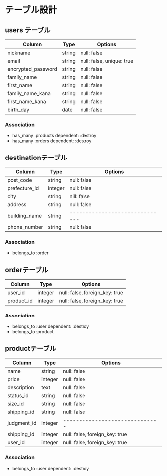 # テーブル設計

## users テーブル

| Column             | Type   | Options                   |
| ------------------ | ------ | ------------------------- |
| nickname           | string | null: false               |
| email              | string | null: false, unique: true |
| encrypted_password | string | null: false               |
| family_name        | string | null: false               |
| first_name         | string | null: false               |
| family_name_kana   | string | null: false               |
| first_name_kana    | string | null: false               |
| birth_day          | date   | null: false               |

### Association
- has_many :products dependent: :destroy
- has_many :orders dependent: :destroy

## destinationテーブル

| Column           | Type    | Options                        |
| ---------------- | ------- | ------------------------------ |
| post_code        | string  | null: false                    |
| prefecture_id    | integer |null: false                     |
| city             | string  | nill: false                    |
| address          | string  | null: false                    |
| building_name    | string  | ------------------------------ |
| phone_number     | string  | null: false                    |

### Association
- belongs_to :order

## orderテーブル

| Column      | Type    | Options                        |
| ----------- | ------- | ------------------------------ |
| user_id     | integer | null: false, foreign_key: true |
| product_id  | integer | null: false, foreign_key: true |

### Association
- belongs_to :user dependent: :destroy
- belongs_to :product


## productテーブル

| Column        | Type    | Options                        |
| ------------- | ------- | ------------------------------ |
| name          | string  | null: false                    |
| price         | integer | null: false                    |
| description   | text    | null: false                    |
| status_id     | string  | null: false                    |
| size_id       | string  | null: false                    |
| shipping_id   |	string  |	null: false                    |
| judgment_id   | integer | ------------------------------ |
| shipping_id   |	integer |	null: false, foreign_key: true |
| user_id       |	integer	| null: false, foreign_key: true |

### Association
- belongs_to :user dependent: :destroy
